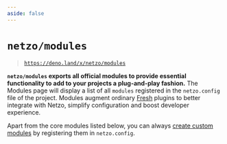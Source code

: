 ```yaml
---
aside: false
---
```


<script setup>
import SectionDocsCards from '@theme/components/sections/SectionDocsCards.vue'
import en from '~/locales/en.js'
</script>

# `netzo/modules`

> [`https://deno.land/x/netzo/modules`](https://deno.land/x/netzo/modules)

**`netzo/modules` exports all official modules to provide essential functionality to add to your projects a plug-and-play fashion.** The Modules page will display a list of all `modules` registered in the `netzo.config` file of the project. Modules augment ordinary [Fresh](https://fresh.deno.dev/) plugins to better integrate with Netzo, simplify configuration and boost developer experience.

Apart from the core modules listed below, you can always [create custom modules](/docs/platform/projects/modules#custom-modules) by registering them in `netzo.config`.

<!-- NOTE: pass in 'compact' prop if using with `aside: false` -->
<!-- NOTE: could split into H3 groups via `en.components.filter(...)` -->
<SectionDocsCards :items="en.modules" compact>
  <template #image="{ src, title }">
    <img
      class="mt-5 ml-4 max-w-14 max-h-14"
      v-bind="{ src, title }"
    >
  </template>
</SectionDocsCards>
